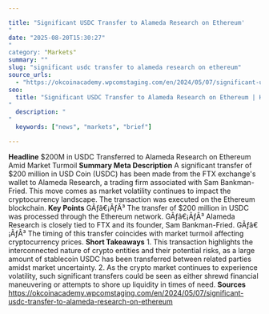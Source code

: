 ```yaml
---

title: "Significant USDC Transfer to Alameda Research on Ethereum'"
date: "2025-08-20T15:30:27""
category: "Markets"
summary: ""
slug: "significant usdc transfer to alameda research on ethereum"
source_urls:
  - "https://okcoinacademy.wpcomstaging.com/en/2024/05/07/significant-usdc-transfer-to-alameda-research-on-ethereum"
seo:
  title: "Significant USDC Transfer to Alameda Research on Ethereum | Hash n Hedge'"
  description: ""
  keywords: ["news", "markets", "brief"]

---
```

**Headline** $200M in USDC Transferred to Alameda Research on Ethereum Amid Market Turmoil  **Summary Meta Description** A significant transfer of $200 million in USD Coin (USDC) has been made from the FTX exchange's wallet to Alameda Research, a trading firm associated with Sam Bankman-Fried. This move comes as market volatility continues to impact the cryptocurrency landscape. The transaction was executed on the Ethereum blockchain.  **Key Points**  GÃƒâ€¡ÃƒÂ³ The transfer of $200 million in USDC was processed through the Ethereum network. GÃƒâ€¡ÃƒÂ³ Alameda Research is closely tied to FTX and its founder, Sam Bankman-Fried. GÃƒâ€¡ÃƒÂ³ The timing of this transfer coincides with market turmoil affecting cryptocurrency prices.  **Short Takeaways**   1. This transaction highlights the interconnected nature of crypto entities and their potential risks, as a large amount of stablecoin USDC has been transferred between related parties amidst market uncertainty. 2. As the crypto market continues to experience volatility, such significant transfers could be seen as either shrewd financial maneuvering or attempts to shore up liquidity in times of need.  **Sources** https://okcoinacademy.wpcomstaging.com/en/2024/05/07/significant-usdc-transfer-to-alameda-research-on-ethereum 
